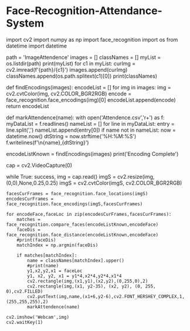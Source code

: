 # Face-Recognition-Attendance-System
import cv2
import numpy as np
import face_recognition
import os
from datetime import datetime

path = 'ImageAttendence'
images = []
classNames = []
myList = os.listdir(path)
print(myList)
for c1 in myList:
    curImg = cv2.imread(f'{path}/{c1}')
    images.append(curImg)
    classNames.append(os.path.splitext(c1)[0])
print(classNames)

def findEncodings(images):
    encodeList = []
    for img in images:
        img = cv2.cvtColor(img, cv2.COLOR_BGR2RGB)
        encode = face_recognition.face_encodings(img)[0]
        encodeList.append(encode)
    return encodeList

def markAttendence(name):
    with open('Attendence.csv','r+') as f:
        myDataList = f.readlines()
        nameList = []
        for line in myDataList:
            entry = line.split(',')
            nameList.append(entry[0])
        if name not in nameList:
            now = datetime.now()
            dtString = now.strftime('%H:%M:%S')
            f.writelines(f'\n{name},{dtString}')



encodeListKnown = findEncodings(images)
print('Encoding Complete')

cap = cv2.VideoCapture(0)

while True:
    success, img = cap.read()
    imgS = cv2.resize(img,(0,0),None,0.25,0.25)
    imgS = cv2.cvtColor(imgS, cv2.COLOR_BGR2RGB)

    facesCurFrames = face_recognition.face_locations(imgS)
    encodesCurFrames = face_recognition.face_encodings(imgS,facesCurFrames)

    for encodeFace,faceLoc in zip(encodesCurFrames,facesCurFrames):
        matches = face_recognition.compare_faces(encodeListKnown,encodeFace)
        faceDis = face_recognition.face_distance(encodeListKnown,encodeFace)
        #print(faceDis)
        matchIndex = np.argmin(faceDis)

        if matches[matchIndex]:
            name = classNames[matchIndex].upper()
            #print(name)
            y1,x2,y2,x1 = faceLoc
            y1, x2, y2, x1 = y1*4,x2*4,y2*4,x1*4
            cv2.rectangle(img,(x1,y1),(x2,y2),(0,255,0),2)
            cv2.rectangle(img,(x1, y2-35), (x2, y2), (0, 255, 0),cv2.FILLED)
            cv2.putText(img,name,(x1+6,y2-6),cv2.FONT_HERSHEY_COMPLEX,1,(255,255,255),2)
            markAttendence(name)

    cv2.imshow('Webcam',img)
    cv2.waitKey(1)
